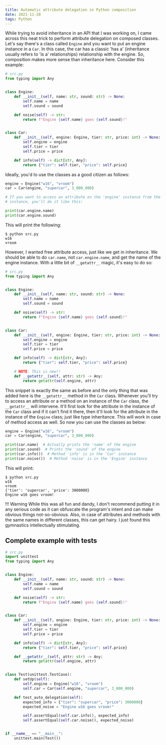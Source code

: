 ```yaml
---
title: Automatic attribute delegation in Python composition
date: 2021-11-28
tags: Python
---
```


While trying to avoid inheritance in an API that I was working on, I came across this
neat trick to perform attribute delegation on composed classes. Let's say there's a
class called `Engine` and you want to put an engine instance in a `Car`. In this case,
the car has a classic 'has a' (inheritance usually refers to 'is a' relationships)
relationship with the engine. So, composition makes more sense than inheritance here.
Consider this example:

```python
# src.py
from typing import Any


class Engine:
    def __init__(self, name: str, sound: str) -> None:
        self.name = name
        self.sound = sound

    def noise(self) -> str:
        return f"Engine {self.name} goes {self.sound}!"


class Car:
    def __init__(self, engine: Engine, tier: str, price: int) -> None:
        self.engine = engine
        self.tier = tier
        self.price = price

    def info(self) -> dict[str, Any]:
        return {"tier": self.tier, "price": self.price}
```

Ideally, you'd to use the classes as a good citizen as follows:

```python
engine = Engine("w16", "vroom")
car = Car(engine, "supercar", 3_000_000)

# If you want to access an attribute on the 'engine' instance from the 'car'
# instance, you'll do it like this:

print(car.engine.name)
print(car.engine.sound)
```

This will print the following:

```
$ python src.py
w16
vroom
```

However, I wanted free attribute access, just like we get in inheritance. We should be
able to do `car.name`, not `car.engine.name`, and get the name of the engine instance.
With a little bit of `__getattr__` magic, it's easy to do so:

```python
# src.py
from typing import Any


class Engine:
    def __init__(self, name: str, sound: str) -> None:
        self.name = name
        self.sound = sound

    def noise(self) -> str:
        return f"Engine {self.name} goes {self.sound}!"


class Car:
    def __init__(self, engine: Engine, tier: str, price: int) -> None:
        self.engine = engine
        self.tier = tier
        self.price = price

    def info(self) -> dict[str, Any]:
        return {"tier": self.tier, "price": self.price}

    # NOTE: This is new!!
    def __getattr__(self, attr: str) -> Any:
        return getattr(self.engine, attr)
```

This snippet is exactly the same as before and the only thing that was added here is the
`__getattr__` method in the `Car` class. Whenever you'll try to access an attribute or a
method on an instance of the `Car` class, the `__getattr__` will intervene. It'll first
look for the attribute in the instance of the `Car` class and if it can't find it there,
then it'll look for the attribute in the instance of the `Engine` class; just like type
inheritance. This will work in case of method access as well. So now you can use the
classes as below:

```python
engine = Engine("w16", "vroom")
car = Car(engine, "supercar", 3_000_000)

print(car.name)  # Actually prints the 'name' of the engine
print(car.sound)  # Prints the 'sound' of the engine
print(car.info())  # Method 'info' is in the 'Car' instance
print(car.noise())  # Method 'noise' is in the 'Engine' instance
```

This will print:

```
$ python src.py
w16
vroom
{'tier': 'supercar', 'price': 3000000}
Engine w16 goes vroom!
```

!!! Warning
    While this was all fun and dandy, I don't recommend putting it in any serious code
    as it can obfuscate the program's intent and can make obvious things not-so-obvious.
    Also, in case of attributes and methods with the same names in different classes,
    this can get hairy. I just found this gymnastics intellectually stimulating.

## Complete example with tests

```python
# src.py
import unittest
from typing import Any


class Engine:
    def __init__(self, name: str, sound: str) -> None:
        self.name = name
        self.sound = sound

    def noise(self) -> str:
        return f"Engine {self.name} goes {self.sound}!"


class Car:
    def __init__(self, engine: Engine, tier: str, price: int) -> None:
        self.engine = engine
        self.tier = tier
        self.price = price

    def info(self) -> dict[str, Any]:
        return {"tier": self.tier, "price": self.price}

    def __getattr__(self, attr: str) -> Any:
        return getattr(self.engine, attr)


class Test(unittest.TestCase):
    def setUp(self):
        self.engine = Engine("w16", "vroom")
        self.car = Car(self.engine, "supercar", 3_000_000)

    def test_auto_delegation(self):
        expected_info = {"tier": "supercar", "price": 3000000}
        expected_noise = "Engine w16 goes vroom!"

        self.assertEqual(self.car.info(), expected_info)
        self.assertEqual(self.car.noise(), expected_noise)


if __name__ == "__main__":
    unittest.main(Test())
```
